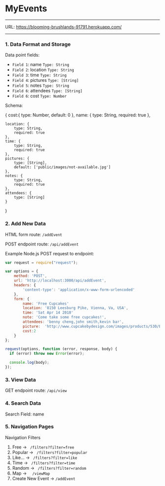 # MyEvents
---

URL: https://blooming-brushlands-91791.herokuapp.com/

---


### 1. Data Format and Storage

Data point fields:
- `Field 1`:     name           `Type: String`
- `Field 2`:     location       `Type: String`
- `Field 3`:     time           `Type: String`
- `Field 4`:     pictures       `Type: [String]`
- `Field 5`:     notes          `Type: String`
- `Field 6`:     attendees      `Type: [String]`
- `Field 6`:     cost           `Type: Number`


Schema:

{
    cost:{
        type: Number,
        default: 0
    },
    name: {
        type: String,
        required: true
    },

    location: {
        type: String,
        required: true
    },
    time: {
        type: String,
        required: true
    },
    pictures: {
        type: [String],
        default: ['public/images/not-available.jpg']
    },
    notes: {
        type: String,
        required: true
    },
    attendees: {
        type: [String]
    }

}



### 2. Add New Data

HTML form route: `/addEvent`

POST endpoint route: `/api/addEvent`

Example Node.js POST request to endpoint:
```javascript
var request = require("request");

var options = {
    method: 'POST',
    url: 'http://localhost:3000/api/addEvent',
    headers: {
        'content-type': 'application/x-www-form-urlencoded'
    },
    form: {
        name: 'Free Cupcakes'
        location: '8150 Leesburg Pike, Vienna, Va, USA',
        time: 'Sat Apr 14 2018'
        note: 'Come take some free cupcakes!',
        attendees: 'benny cheng,john smith,kevin bar',
        picture:  'http://www.cupcakebydesign.com/images/products/530/BirthdayCake.jpg',
        cost:2
    }
};

request(options, function (error, response, body) {
  if (error) throw new Error(error);

  console.log(body);
});
```

### 3. View Data

GET endpoint route: `/api/view`

### 4. Search Data

Search Field: name

### 5. Navigation Pages

Navigation Filters
1. Free -> `  /filters?filter=free  `
2. Popular -> `  /filters?filter=popular  `
3. Like... -> `  /filters?filter=like  `
4. Time -> `  /filters?filter=time  `
5. Random -> `  /filters?filter=random  `
6. Map -> `   /viewMap      `
7. Create New Event ->  `/addEvent `


